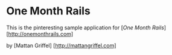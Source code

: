 # One Month Rails

This is the pinteresting sample application for
[*One Month Rails*][http://onemonthrails.com]

by [Mattan Griffel] [http://mattangriffel.com]